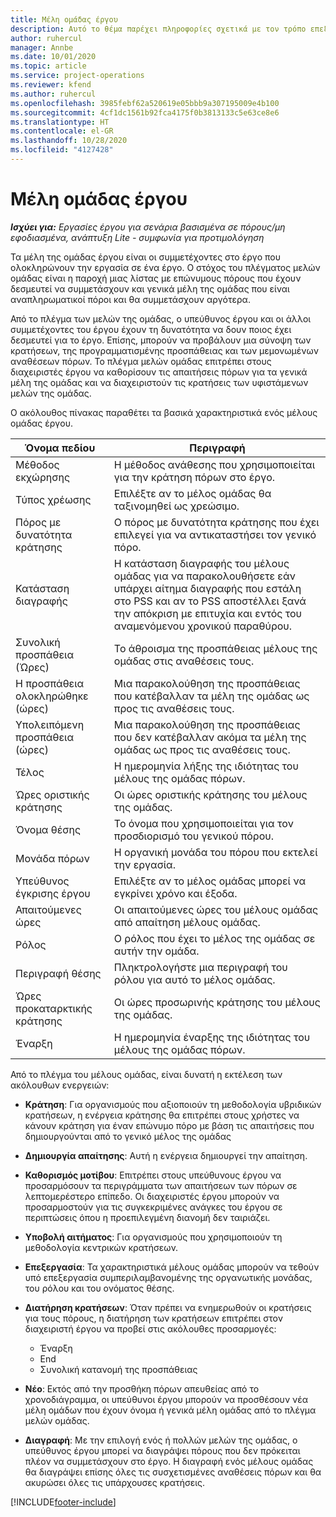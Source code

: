 ```yaml
---
title: Μέλη ομάδας έργου
description: Αυτό το θέμα παρέχει πληροφορίες σχετικά με τον τρόπο επεξεργασίας των πληροφοριών των μελών ομάδας έργου, των χαρακτηριστικών και του προγραμματισμού.
author: ruhercul
manager: Annbe
ms.date: 10/01/2020
ms.topic: article
ms.service: project-operations
ms.reviewer: kfend
ms.author: ruhercul
ms.openlocfilehash: 3985febf62a520619e05bbb9a307195009e4b100
ms.sourcegitcommit: 4cf1dc1561b92fca4175f0b3813133c5e63ce8e6
ms.translationtype: HT
ms.contentlocale: el-GR
ms.lasthandoff: 10/28/2020
ms.locfileid: "4127428"
---
```

# <a name="project-team-members"></a>Μέλη ομάδας έργου

_**Ισχύει για:** Εργασίες έργου για σενάρια βασισμένα σε πόρους/μη εφοδιασμένα, ανάπτυξη Lite - συμφωνία για προτιμολόγηση_

Τα μέλη της ομάδας έργου είναι οι συμμετέχοντες στο έργο που ολοκληρώνουν την εργασία σε ένα έργο. Ο στόχος του πλέγματος μελών ομάδας είναι η παροχή μιας λίστας με επώνυμους πόρους που έχουν δεσμευτεί να συμμετάσχουν και γενικά μέλη της ομάδας που είναι αναπληρωματικοί πόροι και θα συμμετάσχουν αργότερα.

Από το πλέγμα των μελών της ομάδας, ο υπεύθυνος έργου και οι άλλοι συμμετέχοντες του έργου έχουν τη δυνατότητα να δουν ποιος έχει δεσμευτεί για το έργο. Επίσης, μπορούν να προβάλουν μια σύνοψη των κρατήσεων, της προγραμματισμένης προσπάθειας και των μεμονωμένων αναθέσεων πόρων. Το πλέγμα μελών ομάδας επιτρέπει στους διαχειριστές έργου να καθορίσουν τις απαιτήσεις πόρων για τα γενικά μέλη της ομάδας και να διαχειριστούν τις κρατήσεις των υφιστάμενων μελών της ομάδας.

Ο ακόλουθος πίνακας παραθέτει τα βασικά χαρακτηριστικά ενός μέλους ομάδας έργου.

| Όνομα πεδίου          | Περιγραφή                                                                                                                                                                  |
|--------------------------|-----------------------------------------------------------------------------------------------------------------------------------------------------------------------------------|
| Μέθοδος εκχώρησης        | Η μέθοδος ανάθεσης που χρησιμοποιείται για την κράτηση πόρων στο έργο.                                                                         |
| Τύπος χρέωσης             | Επιλέξτε αν το μέλος ομάδας θα ταξινομηθεί ως χρεώσιμο.                                                                                                                                       |
| Πόρος με δυνατότητα κράτησης        | Ο πόρος με δυνατότητα κράτησης που έχει επιλεγεί για να αντικαταστήσει τον γενικό πόρο.                                                                                                                   |
| Κατάσταση διαγραφής            | Η κατάσταση διαγραφής του μέλους ομάδας για να παρακολουθήσετε εάν υπάρχει αίτημα διαγραφής που εστάλη στο PSS και αν το PSS αποστέλλει ξανά την απόκριση με επιτυχία και εντός του αναμενόμενου χρονικού παραθύρου. |
| Συνολική προσπάθεια (Ώρες)     | Το άθροισμα της προσπάθειας μέλους της ομάδας στις αναθέσεις τους.                                                                                                                         |
| Η προσπάθεια ολοκληρώθηκε (ώρες) | Μια παρακολούθηση της προσπάθειας που κατέβαλλαν τα μέλη της ομάδας ως προς τις αναθέσεις τους.                                                                                           |
| Υπολειπόμενη προσπάθεια (ώρες) | Μια παρακολούθηση της προσπάθειας που δεν κατέβαλλαν ακόμα τα μέλη της ομάδας ως προς τις αναθέσεις τους.                                                                                    |
| Τέλος                   | Η ημερομηνία λήξης της ιδιότητας του μέλους της ομάδας πόρων.                                                                                                                                            |
| Ώρες οριστικής κράτησης        | Οι ώρες οριστικής κράτησης του μέλους της ομάδας.                                                                                                                                                                |
| Όνομα θέσης            | Το όνομα που χρησιμοποιείται για τον προσδιορισμό του γενικού πόρου.                                                                                                                                   |
| Μονάδα πόρων          | Η οργανική μονάδα του πόρου που εκτελεί την εργασία.                                                                                                                      |
| Υπεύθυνος έγκρισης έργου         | Επιλέξτε αν το μέλος ομάδας μπορεί να εγκρίνει χρόνο και έξοδα.                                                                                                                     |
| Απαιτούμενες ώρες           | Οι απαιτούμενες ώρες του μέλους ομάδας από απαίτηση μέλους ομάδας.                                                                                                                       |
| Ρόλος                     | Ο ρόλος που έχει το μέλος της ομάδας σε αυτήν την ομάδα.                                                                                                                                |
| Περιγραφή θέσης     | Πληκτρολογήστε μια περιγραφή του ρόλου για αυτό το μέλος ομάδας.                                                                                                                             |
| Ώρες προκαταρκτικής κράτησης        | Οι ώρες προσωρινής κράτησης του μέλους της ομάδας.                                                                                                                                                                 |
| Έναρξη                    | Η ημερομηνία έναρξης της ιδιότητας του μέλους της ομάδας πόρων.                                                                                                                                          |

Από το πλέγμα του μέλους ομάδας, είναι δυνατή η εκτέλεση των ακόλουθων ενεργειών:

- **Κράτηση**: Για οργανισμούς που αξιοποιούν τη μεθοδολογία υβριδικών κρατήσεων, η ενέργεια κράτησης θα επιτρέπει στους χρήστες να κάνουν κράτηση για έναν επώνυμο πόρο με βάση τις απαιτήσεις που δημιουργούνται από το γενικό μέλος της ομάδας
- **Δημιουργία απαίτησης**: Αυτή η ενέργεια δημιουργεί την απαίτηση.
- **Καθορισμός μοτίβου**: Επιτρέπει στους υπεύθυνους έργου να προσαρμόσουν τα περιγράμματα των απαιτήσεων των πόρων σε λεπτομερέστερο επίπεδο. Οι διαχειριστές έργου μπορούν να προσαρμοστούν για τις συγκεκριμένες ανάγκες του έργου σε περιπτώσεις όπου η προεπιλεγμένη διανομή δεν ταιριάζει.
- **Υποβολή αιτήματος**: Για οργανισμούς που χρησιμοποιούν τη μεθοδολογία κεντρικών κρατήσεων.
- **Επεξεργασία**: Τα χαρακτηριστικά μέλους ομάδας μπορούν να τεθούν υπό επεξεργασία συμπεριλαμβανομένης της οργανωτικής μονάδας, του ρόλου και του ονόματος θέσης.
- **Διατήρηση κρατήσεων**: Όταν πρέπει να ενημερωθούν οι κρατήσεις για τους πόρους, η διατήρηση των κρατήσεων επιτρέπει στον διαχειριστή έργου να προβεί στις ακόλουθες προσαρμογές:

    - Έναρξη
    - End
    - Συνολική κατανομή της προσπάθειας

- **Νέο**: Εκτός από την προσθήκη πόρων απευθείας από το χρονοδιάγραμμα, οι υπεύθυνοι έργου μπορούν να προσθέσουν νέα μέλη ομάδων που έχουν όνομα ή γενικά μέλη ομάδας από το πλέγμα μελών ομάδας.
- **Διαγραφή**: Με την επιλογή ενός ή πολλών μελών της ομάδας, ο υπεύθυνος έργου μπορεί να διαγράψει πόρους που δεν πρόκειται πλέον να συμμετάσχουν στο έργο. Η διαγραφή ενός μέλους ομάδας θα διαγράψει επίσης όλες τις συσχετισμένες αναθέσεις πόρων και θα ακυρώσει όλες τις υπάρχουσες κρατήσεις.


[!INCLUDE[footer-include](../includes/footer-banner.md)]